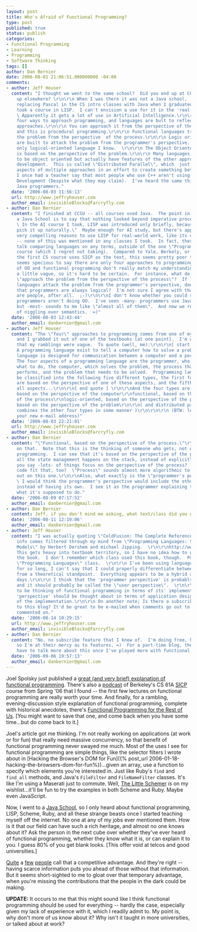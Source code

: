 ```yaml
---
layout: post
title: Who's Afraid of Functional Programming?
type: post
published: true
status: publish
categories:
- Functional Programming
- Learning
- Programming
- Software Thinking
tags: []
author: Dan Bernier
date: 2006-08-01 21:06:51.000000000 -04:00
comments:
- author: Jeff Houser
  content: "I thought we went to the same school?  Did you end up at CCSU, or finish
    up elsewhere? \r\n\r\n When I was there it was not a Java school.  They were just
    replacing Pascal in the CS intro classes with Java when I graduated.\r\n\r\n I
    took a course in LISP.  I can't envision a use for it in the 'real world' though.
    \ Apparently it gets a lot of use in Artificial Intelligence.\r\n\r\n There are
    four ways to approach programming, and languages are bult to reflect one of the
    approaches.\r\n\r\n You can approach it from the perspective of the computer,
    and this is procedural programming.\r\n\r\n Functional languages try to approach
    the problem from the perspective  of the process.\r\n\r\n Logic oriented languages
    are built to attack the problem from the programmer's perspective.  SQL is the
    only logical-oriented language I know.  \r\n\r\n The Object Oriented approach
    is based on the perspective of the problem.\r\n\r\n Many languages, today, claim
    to be object oriented but actually have features of the other approaches to software
    development.  This is called \"Distributed Parallel\", which  just combines different
    aspects of multiple approaches in an effort to create something better.\r\n\r\n
    I once had a teacher say that most people who use C++ aren't using Object Oriented
    Development (Despite what they may claim).  I've heard the same thing said about
    Java programmers."
  date: '2006-08-03 11:56:13'
  url: http://www.jeffryhouser.com
  author_email: invisibleBlocks@farcryfly.com
- author: Dan Bernier
  content: "I finished at CCSU -- all courses used Java.  The point in calling it
    a Java School is to say that nothing looked beyond imperative procedural programming.
    \ In the AI course I took, LISP was introduced only briefly, because \"most students
    pick it up naturally.\"  Maybe enough for AI study, but there's apparently some
    very compelling reasons to use LISP for real-world work, like its expressiveness
    -- none of this was mentioned in any classes I took.  In fact, there was little-to-no
    talk comparing languages on any terms, outside of the one \"Programming Languages\"
    course (which I regret not taking).  Compared to Yale, Berkely, or MIT, where
    the first CS course uses SICP as the text, this seems pretty poor to me.\r\n\r\nIt
    seems specious to say there are only four approaches to programming.  Your descriptions
    of OO and functional programming don't really match my understanding, but you're
    a little vague, so it's hard to be certain.  For instance, what do you mean by
    \"approach the problem from the perspective of the process\"?  If logic-oriented
    languages attack the problem from the programmer's perspective, does that imply
    that programmers are always logical?  I'm not sure I agree with that -- programmers
    are people, after all.  ;-)\r\n\r\nI don't know whether you could say -most- C++/Java
    programmers aren't doing OO.  I've seen -many- programmers use Java procedurally,
    but -most- sounds to me like \"almost all of them\".  And now we reach the point
    of niggling over semantics.  =)"
  date: '2006-08-03 12:43:44'
  author_email: danbernier@gmail.com
- author: Jeff Houser
  content: "The \"four\" approaches to programming comes from one of my schooling,
    and I grabbed it out of one of the textbooks [at one point].  I'm willing to accept
    that my ramblings were vague.  To quote (well, me):\r\n\r\n[ start quote ] \r\n\r\n
    A programming language exist to tell a computer how to solve a problem...a programming
    language is designed for communication between a computer and a person.\r\n\r\n
    The four aspects of a programming language are the programmer, who tells the computer
    what to do, the computer, which solves the problem, the process that the program
    performs, and the problem that needs to be solved.  Programming languages can
    be classified into the following five different types, the first four of which
    are based on the perspective of one of these aspects, and the fifth of which comnbines
    all aspects...\r\n\r\n[ end quote ] \r\n\r\nAnd the four types are:\r\nImperative,
    based on the perspective of the computer\r\nfunctional, based on the perspective
    of the process\r\nlogic-oriented, based on the perspective of the programmer\r\nobject-oriented,
    based on the perspective of the problem\r\n\r\n( and distributed parallel, which
    combines the other four types in some manner )\r\n\r\n\r\n (BTW: let me know of
    your new e-mail address)"
  date: '2006-08-03 22:21:01'
  url: http://www.jeffryhouser.com
  author_email: invisibleBlocks@farcryfly.com
- author: Dan Bernier
  content: "\"Functional, based on the perspective of the process.\"\r\n\r\nI'm chewing
    on that.  Note that this is the thinking of someone who gets, not groks, functional
    programming.  I can see that it's based on the perspective of the process, since
    all the state management happens on the stack, instead of explicitly.  But couldn't
    you say -lots- of things focus on the perspective of the process?  Couldn't assembly
    code fit that, too?  \"Process\" sounds almost more algorithmic to me.  Help me
    out on this one.\r\n\r\nAlso, what exactly is the \"programmer's perspective\"?
    \ I would think the programmer's perspective would include the other approaches,
    instead of having its own.  I see it as the programmer explaining to the computer
    what it's supposed to do."
  date: '2006-08-09 07:17:52'
  author_email: danbernier@gmail.com
- author: Dan Bernier
  content: Jeff, if you don't mind me asking, what text/class did you get those from?
  date: '2006-08-11 12:19:06'
  author_email: danbernier@gmail.com
- author: Jeff Houser
  content: "I was actually quoting \"ColdFusion: The Complete Reference\" by me.  The
    info comes filtered through my mind from \"Programming Languages: Structures and
    Models\" by Herbert Dershem and michael Jipping.  \r\n\r\nhttp://www.amazon.com/gp/product/0534947409/sr=8-1/qid=1155564785/ref=sr_1_1/102-4484582-4835337?ie=UTF8\r\n\r\n
    This gets heavy into textbook territory, so I have no idea how to get a copy of
    the book.  I don't remember which class used this book, though.  Possibly a genric
    \"Programming Languages\" class.  \r\n\r\n I've been using languages in practice
    for so long, I can't say that I could properly differentiate between all perspectives
    from a theoretical standpoint.  Everything appears to be a hybrid approach these
    days.\r\n\r\n I think that the 'programmer perspective' is probably misnamed,
    and it should probably be called the \"user perspective\".  \r\n\r\n You seem
    to be thinking of functional programming in terms of its' implementation.  The
    'perspective' should be thought about in terms of application design, independent
    of the implementation.\r\n\r\n On another note; Is there a subscribe function
    to this blog? It'd be great to be e-mailed when comments go out to a post I've
    commented on."
  date: '2006-08-14 10:29:15'
  url: http://www.jeffryhouser.com
  author_email: invisibleBlocks@farcryfly.com
- author: Dan Bernier
  content: "No, no subscribe feature that I know of.  I'm doing free, hosted WordPress,
    so I'm at their mercy as to features. =)  For a part-time blog, the price is right.\r\n\r\nWe'll
    have to talk more about this once I've played more with functional programming..."
  date: '2006-09-06 19:57:13'
  author_email: danbernier@gmail.com
---
```


Joel Spolsky just published a [great (and very brief) explanation of functional programming](http://www.joelonsoftware.com/items/2006/08/01.html).  There's also a [podcast](http://webcast.berkeley.edu/courses/rss/archive.php?seriesid=1906978270) of Berkeley's CS 61A [SICP](http://mitpress.mit.edu/sicp/) course from Spring '06 that I found -- the first few lectures on functional programming are really worth your time.  And finally, for a rambling, evening-discussion style explanation of functional programming, complete with historical anecdotes, there's [Functional Programming for the Rest of Us](http://www.defmacro.org/ramblings/fp.html).  [You might want to save that one, and come back when you have some time...but do come back to it.]

Joel's article got me thinking.  I'm not really working on applications (at work or for fun) that really need massive concurrency, so that benefit of functional programming never swayed me much.  Most of the uses I see for functional programming are simple things, like the selector filters I wrote about in [Hacking the Browser's DOM for Fun]({% post_url 2006-01-18-hacking-the-browsers-dom-for-fun%})...given an array, use a function to specify which elements you're interested in.  Just like Ruby's `find` and `find_all` methods, and Java's `FileFilter` and `FileNameFilter` classes.  It's like I'm using a Maserati just to commute.  Well, [The Little Schemer](http://www.amazon.com/o/asin/0262560992) _is_ on my wishlist...it'll be fun to try the examples in both Scheme and Ruby.  Maybe even JavaScript.

Now, I went to a [Java School](http://www.joelonsoftware.com/articles/ThePerilsofJavaSchools.html), so I only heard about functional programming, LISP, Scheme, Ruby, and all these strange beasts once I started teaching myself off the internet.  No one at any of my jobs ever mentioned them.    How is it that our field can have such a rich heritage, and almost no one knows about it?  Ask the person in the next cube over whether they've ever heard of functional programming, whether they know what it is, or can explain it to you.  I guess 80% of you get blank looks.  [This offer void at telcos and good universities.]

[Quite](http://paulgraham.com/avg.html) a [ few](http://www.dehora.net/journal/2004/04/better_is_better_improving_productivity_through_programming_languages.html) [people](http://www.cabochon.com/~stevey/blog-rants/bob-paradox.html) call that a competitive advantage.  And they're right -- having scarce information puts you ahead of those without that information.  But it seems short-sighted to me to gloat over that temporary advantage, when you're missing the contributions that the people in the dark could be making.

**UPDATE:**  It occurs to me that this might sound like I think functional programming should be used for everything -- hardly the case, especially given my lack of experience with it, which I readily admit to.  My point is, why don't more of us know about it?  Why isn't it taught in more universities, or talked about at work?
